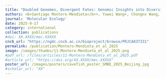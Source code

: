 ```yaml
---
title: "Doubled Genomes, Divergent Fates: Genomic Insights into Diversification in an Allotetraploid Cavefish"
authors: <b>Santiago Montero-Mendieta</b>+, Yuwei Wang+, Chongnv Wang, Fanwei Meng, Yahui Zhao, Xinxin Li, Baocheng Guo
journal: 'Molecular Ecology'
date: 2025-9-17
category: international
collection: publications
#doi: XX.XXXX/mec.XXXXX
cncb_url: "https://ngdc.cncb.ac.cn/bioproject/browse/PRJCA037331"
permalink: /publication/Montero-Mendieta_et_al_2025
image: /images/thumbs/11-Montero-Mendieta_et_al_2025.png
#pdf_url: /files/articles/11-Montero-Mendieta_et_al_2025.pdf
#article_url: "https://doi.org/XX.XXXX/mec.XXXXX"
poster_url: /images/posters/cavefish_poster_SMBE_2025_Beijing.jpg
#scholar_url: "XX"
---
```

